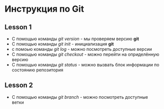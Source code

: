 # Инструкция по Git
## Lesson 1
*  С помощью команды *git version* - мы проверяем версию **git** 
* С помощью команды *git init* - инициализация **git**
* с помоью команды *git log* - можно посмотреть доступные версии 
* С помощью команды *git checkout* - можно перейти на оприделённую версию
* С помощью команды *git status* - можно вызвать блок информации по состоянию репозитория 

## Lesson 2
* С помощью команды *git branch* - можно посмотреть доступные ветки 
 